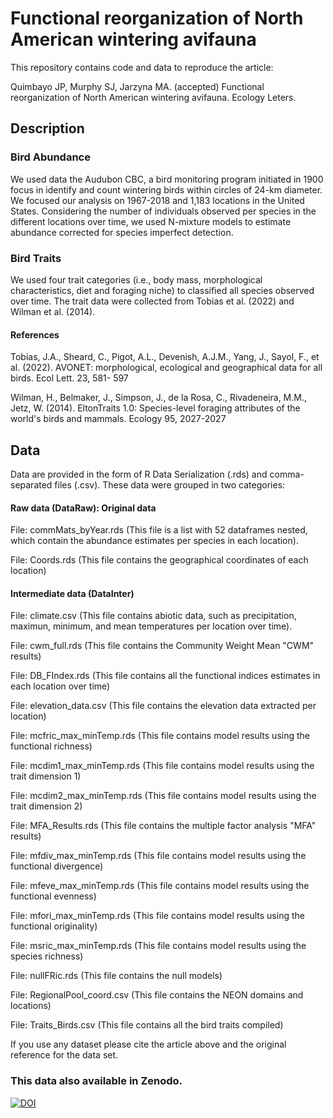# Functional reorganization of North American wintering avifauna

This repository contains code and data to reproduce the article: 


Quimbayo JP, Murphy SJ, Jarzyna MA. (accepted) Functional reorganization of North American wintering avifauna. Ecology Leters. 

## Description 

### Bird Abundance

We used data the Audubon CBC, a bird monitoring program initiated in 1900 focus in identify and count wintering birds within circles of 24-km diameter. We focused our analysis on 1967-2018 and 1,183 locations in the United States. Considering the number of individuals observed per species in the different locations over time, we used N-mixture models to estimate abundance corrected for species imperfect detection. 

### Bird Traits

We used four trait categories (i.e., body mass, morphological characteristics, diet and foraging niche) to classified all species observed over time. The trait data were collected from Tobias et al. (2022) and Wilman et al. (2014).

#### References 

Tobias, J.A., Sheard, C., Pigot, A.L., Devenish, A.J.M., Yang, J., Sayol, F., et al.     (2022). AVONET: morphological, ecological and geographical data for all birds. Ecol Lett. 23, 581- 597

Wilman, H., Belmaker, J., Simpson, J., de la Rosa, C., Rivadeneira, M.M., Jetz, W. (2014). EltonTraits 1.0: Species-level foraging attributes of the world's birds and mammals. Ecology 95, 2027-2027

## Data

Data are provided in the form of R Data Serialization (.rds) and comma-separated files (.csv). These data were grouped in two categories: 


#### Raw data (DataRaw): Original data 


File: commMats_byYear.rds (This file is a list with 52 dataframes nested, which contain the abundance estimates per species in each location).

File: Coords.rds (This file contains the geographical coordinates of each location)


#### Intermediate data (DataInter)

File: climate.csv (This file contains abiotic data, such as precipitation, maximun, minimum, and mean temperatures per location over time).

File: cwm_full.rds (This file contains the Community Weight Mean "CWM" results)

File: DB_FIndex.rds (This file contains all the functional indices estimates in each location over time)

File: elevation_data.csv (This file contains the elevation data extracted per location)

File: mcfric_max_minTemp.rds (This file contains model results using the functional richness)

File: mcdim1_max_minTemp.rds (This file contains model results using the trait dimension 1)

File: mcdim2_max_minTemp.rds (This file contains model results using the trait dimension 2)

File: MFA_Results.rds (This file contains the multiple factor analysis "MFA" results)

File: mfdiv_max_minTemp.rds (This file contains model results using the functional divergence)

File: mfeve_max_minTemp.rds (This file contains model results using the functional evenness)

File: mfori_max_minTemp.rds (This file contains model results using the functional originality)

File: msric_max_minTemp.rds (This file contains model results using the species richness)

File: nullFRic.rds (This file contains the null models)

File: RegionalPool_coord.csv (This file contains the NEON domains and locations)

File: Traits_Birds.csv (This file contains all the bird traits compiled)

If you use any dataset please cite the article above and the original reference for the data set.

### This data also available in Zenodo.
[![DOI](https://zenodo.org/records/10962018) ](https://zenodo.org/records/10962018)
